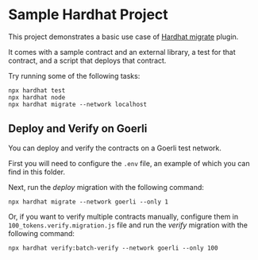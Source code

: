 # Sample Hardhat Project

This project demonstrates a basic use case of [Hardhat migrate](https://www.npmjs.com/package/@dlsl/hardhat-migrate) plugin. 

It comes with a sample contract and an external library, a test for that contract, and a script that deploys that contract.

Try running some of the following tasks:

```shell
npx hardhat test
npx hardhat node
npx hardhat migrate --network localhost
```

## Deploy and Verify on Goerli 

You can deploy and verify the contracts on a Goerli test network.

First you will need to configure the `.env` file, an example of which you can find in this folder.

Next, run the *deploy* migration with the following command:

```shell
npx hardhat migrate --network goerli --only 1
```

Or, if you want to verify multiple contracts manually, configure them in `100_tokens.verify.migration.js` file and run the *verify* migration with the following command: 

```shell
npx hardhat verify:batch-verify --network goerli --only 100
```
